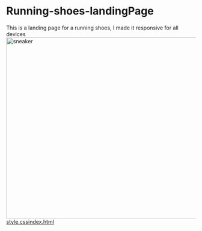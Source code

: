 # Running-shoes-landingPage
This is a landing page for a running shoes, I made it responsive for all devices
<img width="518" height="482" alt="sneaker" src="https://github.com/user-attachments/assets/37967a48-76b5-45f7-9b72-fa2f97c4d446" />
[style.css](https://github.com/user-attachments/files/23147770/style.css)[index.html](https://github.com/user-attachments/files/23147771/index.html)
